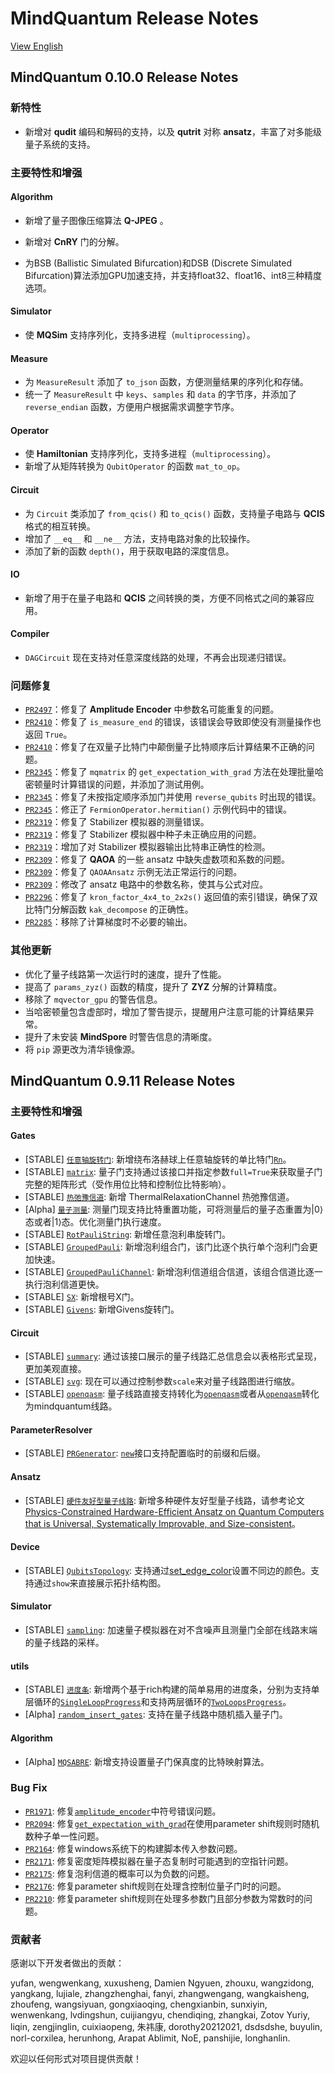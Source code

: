 # MindQuantum Release Notes

[View English](./RELEASE.md)

## MindQuantum 0.10.0 Release Notes

### 新特性

- 新增对 **qudit** 编码和解码的支持，以及 **qutrit** 对称 **ansatz**，丰富了对多能级量子系统的支持。

### 主要特性和增强

#### Algorithm

- 新增了量子图像压缩算法 **Q-JPEG** 。

- 新增对 **CnRY** 门的分解。

- 为BSB (Ballistic Simulated Bifurcation)和DSB (Discrete Simulated Bifurcation)算法添加GPU加速支持，并支持float32、float16、int8三种精度选项。

#### Simulator

- 使 **MQSim** 支持序列化，支持多进程（`multiprocessing`）。

#### Measure

- 为 `MeasureResult` 添加了 `to_json` 函数，方便测量结果的序列化和存储。
- 统一了 `MeasureResult` 中 `keys`、`samples` 和 `data` 的字节序，并添加了 `reverse_endian` 函数，方便用户根据需求调整字节序。

#### Operator

- 使 **Hamiltonian** 支持序列化，支持多进程（`multiprocessing`）。
- 新增了从矩阵转换为 `QubitOperator` 的函数 `mat_to_op`。

#### Circuit

- 为 `Circuit` 类添加了 `from_qcis()` 和 `to_qcis()` 函数，支持量子电路与 **QCIS** 格式的相互转换。
- 增加了 `__eq__` 和 `__ne__` 方法，支持电路对象的比较操作。
- 添加了新的函数 `depth()`，用于获取电路的深度信息。

#### IO

- 新增了用于在量子电路和 **QCIS** 之间转换的类，方便不同格式之间的兼容应用。

#### Compiler

- `DAGCircuit` 现在支持对任意深度线路的处理，不再会出现递归错误。

### 问题修复

- [`PR2497`](https://gitee.com/mindspore/mindquantum/pulls/2497)：修复了 **Amplitude Encoder** 中参数名可能重复的问题。
- [`PR2410`](https://gitee.com/mindspore/mindquantum/pulls/2410)：修复了 `is_measure_end` 的错误，该错误会导致即使没有测量操作也返回 `True`。
- [`PR2410`](https://gitee.com/mindspore/mindquantum/pulls/2410)：修复了在双量子比特门中颠倒量子比特顺序后计算结果不正确的问题。
- [`PR2345`](https://gitee.com/mindspore/mindquantum/pulls/2345)：修复了 `mqmatrix` 的 `get_expectation_with_grad` 方法在处理批量哈密顿量时计算错误的问题，并添加了测试用例。
- [`PR2345`](https://gitee.com/mindspore/mindquantum/pulls/2345)：修复了未按指定顺序添加门并使用 `reverse_qubits` 时出现的错误。
- [`PR2345`](https://gitee.com/mindspore/mindquantum/pulls/2345)：修正了 `FermionOperator.hermitian()` 示例代码中的错误。
- [`PR2319`](https://gitee.com/mindspore/mindquantum/pulls/2319)：修复了 Stabilizer 模拟器的测量错误。
- [`PR2319`](https://gitee.com/mindspore/mindquantum/pulls/2319)：修复了 Stabilizer 模拟器中种子未正确应用的问题。
- [`PR2319`](https://gitee.com/mindspore/mindquantum/pulls/2319)：增加了对 Stabilizer 模拟器输出比特串正确性的检测。
- [`PR2309`](https://gitee.com/mindspore/mindquantum/pulls/2309)：修复了 **QAOA** 的一些 ansatz 中缺失虚数项和系数的问题。
- [`PR2309`](https://gitee.com/mindspore/mindquantum/pulls/2309)：修复了 `QAOAAnsatz` 示例无法正常运行的问题。
- [`PR2309`](https://gitee.com/mindspore/mindquantum/pulls/2309)：修改了 ansatz 电路中的参数名称，使其与公式对应。
- [`PR2296`](https://gitee.com/mindspore/mindquantum/pulls/2296)：修复了 `kron_factor_4x4_to_2x2s()` 返回值的索引错误，确保了双比特门分解函数 `kak_decompose` 的正确性。
- [`PR2285`](https://gitee.com/mindspore/mindquantum/pulls/2285)：移除了计算梯度时不必要的输出。

### 其他更新

- 优化了量子线路第一次运行时的速度，提升了性能。
- 提高了 `params_zyz()` 函数的精度，提升了 **ZYZ** 分解的计算精度。
- 移除了 `mqvector_gpu` 的警告信息。
- 当哈密顿量包含虚部时，增加了警告提示，提醒用户注意可能的计算结果异常。
- 提升了未安装 **MindSpore** 时警告信息的清晰度。
- 将 `pip` 源更改为清华镜像源。


## MindQuantum 0.9.11 Release Notes

### 主要特性和增强

#### Gates

- [STABLE] [`任意轴旋转门`](https://www.mindspore.cn/mindquantum/docs/zh-CN/master/core/gates/mindquantum.core.gates.Rn.html#mindquantum.core.gates.Rn): 新增绕布洛赫球上任意轴旋转的单比特门[`Rn`](https://www.mindspore.cn/mindquantum/docs/zh-CN/master/core/gates/mindquantum.core.gates.Rn.html#mindquantum.core.gates.Rn)。
- [STABLE] [`matrix`](https://www.mindspore.cn/mindquantum/docs/zh-CN/master/core/gates/mindquantum.core.gates.Rxx.html#mindquantum.core.gates.Rxx.matrix): 量子门支持通过该接口并指定参数`full=True`来获取量子门完整的矩阵形式（受作用位比特和控制位比特影响）。
- [STABLE] [`热弛豫信道`](https://www.mindspore.cn/mindquantum/docs/zh-CN/master/core/gates/mindquantum.core.gates.ThermalRelaxationChannel.html#mindquantum.core.gates.ThermalRelaxationChannel): 新增 ThermalRelaxationChannel 热弛豫信道。
- [Alpha] [`量子测量`](https://www.mindspore.cn/mindquantum/docs/zh-CN/master/core/gates/mindquantum.core.gates.Measure.html#mindquantum.core.gates.Measure): 测量门现支持比特重置功能，可将测量后的量子态重置为|0⟩态或者|1⟩态。优化测量门执行速度。
- [STABLE] [`RotPauliString`](https://www.mindspore.cn/mindquantum/docs/zh-CN/master/core/gates/mindquantum.core.gates.RotPauliString.html#mindquantum.core.gates.RotPauliString): 新增任意泡利串旋转门。
- [STABLE] [`GroupedPauli`](https://www.mindspore.cn/mindquantum/docs/zh-CN/master/core/gates/mindquantum.core.gates.GroupedPauli.html#mindquantum.core.gates.GroupedPauli): 新增泡利组合门，该门比逐个执行单个泡利门会更加快速。
- [STABLE] [`GroupedPauliChannel`](https://www.mindspore.cn/mindquantum/docs/zh-CN/master/core/gates/mindquantum.core.gates.GroupedPauliChannel.html#mindquantum.core.gates.GroupedPauliChannel): 新增泡利信道组合信道，该组合信道比逐一执行泡利信道更快。
- [STABLE] [`SX`](https://www.mindspore.cn/mindquantum/docs/zh-CN/master/core/gates/mindquantum.core.gates.SXGate.html): 新增根号X门。
- [STABLE] [`Givens`](https://www.mindspore.cn/mindquantum/docs/zh-CN/master/core/gates/mindquantum.core.gates.Givens.html): 新增Givens旋转门。

#### Circuit

- [STABLE] [`summary`](https://www.mindspore.cn/mindquantum/docs/zh-CN/master/core/circuit/mindquantum.core.circuit.Circuit.html#mindquantum.core.circuit.Circuit.summary): 通过该接口展示的量子线路汇总信息会以表格形式呈现，更加美观直接。
- [STABLE] [`svg`](https://www.mindspore.cn/mindquantum/docs/zh-CN/master/core/circuit/mindquantum.core.circuit.Circuit.html#mindquantum.core.circuit.Circuit.svg): 现在可以通过控制参数`scale`来对量子线路图进行缩放。
- [STABLE] [`openqasm`](https://www.mindspore.cn/mindquantum/docs/zh-CN/master/core/circuit/mindquantum.core.circuit.Circuit.html#mindquantum.core.circuit.Circuit): 量子线路直接支持转化为[`openqasm`](https://www.mindspore.cn/mindquantum/docs/zh-CN/master/core/circuit/mindquantum.core.circuit.Circuit.html#mindquantum.core.circuit.Circuit.to_openqasm)或者从[`openqasm`](https://www.mindspore.cn/mindquantum/docs/zh-CN/master/core/circuit/mindquantum.core.circuit.Circuit.html#mindquantum.core.circuit.Circuit.from_openqasm)转化为mindquantum线路。

#### ParameterResolver

- [STABLE] [`PRGenerator`](https://www.mindspore.cn/mindquantum/docs/zh-CN/master/core/parameterresolver/mindquantum.core.parameterresolver.PRGenerator.html#mindquantum.core.parameterresolver.PRGenerator): [`new`](https://www.mindspore.cn/mindquantum/docs/zh-CN/master/core/parameterresolver/mindquantum.core.parameterresolver.PRGenerator.html#mindquantum.core.parameterresolver.PRGenerator.new)接口支持配置临时的前缀和后缀。

#### Ansatz

- [STABLE] [`硬件友好型量子线路`](https://www.mindspore.cn/mindquantum/docs/zh-CN/master/algorithm/mindquantum.algorithm.nisq.html#ansatz): 新增多种硬件友好型量子线路，请参考论文[Physics-Constrained Hardware-Efficient Ansatz on Quantum Computers that is Universal, Systematically Improvable, and Size-consistent](https://arxiv.org/abs/2307.03563)。

#### Device

- [STABLE] [`QubitsTopology`](https://www.mindspore.cn/mindquantum/docs/zh-CN/master/device/mindquantum.device.QubitsTopology.html#mindquantum.device.QubitsTopology): 支持通过[set_edge_color](https://www.mindspore.cn/mindquantum/docs/zh-CN/master/device/mindquantum.device.QubitsTopology.html#mindquantum.device.QubitsTopology.set_edge_color)设置不同边的颜色。支持通过`show`来直接展示拓扑结构图。

#### Simulator

- [STABLE] [`sampling`](https://www.mindspore.cn/mindquantum/docs/zh-CN/master/simulator/mindquantum.simulator.Simulator.html#mindquantum.simulator.Simulator.sampling): 加速量子模拟器在对不含噪声且测量门全部在线路末端的量子线路的采样。

#### utils

- [STABLE] [`进度条`](https://www.mindspore.cn/mindquantum/docs/zh-CN/master/mindquantum.utils.html#progress-bar): 新增两个基于rich构建的简单易用的进度条，分别为支持单层循环的[`SingleLoopProgress`](https://www.mindspore.cn/mindquantum/docs/zh-CN/master/utils/mindquantum.utils.SingleLoopProgress.html#mindquantum.utils.SingleLoopProgress)和支持两层循环的[`TwoLoopsProgress`](https://www.mindspore.cn/mindquantum/docs/zh-CN/master/utils/mindquantum.utils.TwoLoopsProgress.html#mindquantum.utils.TwoLoopsProgress)。
- [Alpha] [`random_insert_gates`](https://www.mindspore.cn/mindquantum/docs/zh-CN/master/utils/mindquantum.utils.random_insert_gates.html): 支持在量子线路中随机插入量子门。

#### Algorithm

- [Alpha] [`MQSABRE`](https://www.mindspore.cn/mindquantum/docs/zh-CN/master/algorithm/mapping/mindquantum.algorithm.mapping.MQSABRE.html#mindquantum.algorithm.mapping.MQSABRE): 新增支持设置量子门保真度的比特映射算法。

### Bug Fix

- [`PR1971`](https://gitee.com/mindspore/mindquantum/pulls/1971): 修复[`amplitude_encoder`](https://www.mindspore.cn/mindquantum/docs/zh-CN/master/algorithm/library/mindquantum.algorithm.library.amplitude_encoder.html#mindquantum.algorithm.library.amplitude_encoder)中符号错误问题。
- [`PR2094`](https://gitee.com/mindspore/mindquantum/pulls/2094): 修复[`get_expectation_with_grad`](https://www.mindspore.cn/mindquantum/docs/zh-CN/master/simulator/mindquantum.simulator.Simulator.html#mindquantum.simulator.Simulator.get_expectation_with_grad)在使用parameter shift规则时随机数种子单一性问题。
- [`PR2164`](https://gitee.com/mindspore/mindquantum/pulls/2164): 修复windows系统下的构建脚本传入参数问题。
- [`PR2171`](https://gitee.com/mindspore/mindquantum/pulls/2171): 修复密度矩阵模拟器在量子态复制时可能遇到的空指针问题。
- [`PR2175`](https://gitee.com/mindspore/mindquantum/pulls/2175): 修复泡利信道的概率可以为负数的问题。
- [`PR2176`](https://gitee.com/mindspore/mindquantum/pulls/2176): 修复parameter shift规则在处理含控制位量子门时的问题。
- [`PR2210`](https://gitee.com/mindspore/mindquantum/pulls/2210): 修复parameter shift规则在处理多参数门且部分参数为常数时的问题。

### 贡献者

感谢以下开发者做出的贡献：

yufan, wengwenkang, xuxusheng, Damien Ngyuen, zhouxu, wangzidong, yangkang, lujiale, zhangzhenghai, fanyi, zhangwengang, wangkaisheng, zhoufeng, wangsiyuan, gongxiaoqing, chengxianbin, sunxiyin, wenwenkang, lvdingshun, cuijiangyu, chendiqing, zhangkai, Zotov Yuriy, liqin, zengjinglin, cuixiaopeng, 朱祎康, dorothy20212021, dsdsdshe, buyulin, norl-corxilea, herunhong, Arapat Ablimit, NoE, panshijie, longhanlin.

欢迎以任何形式对项目提供贡献！
